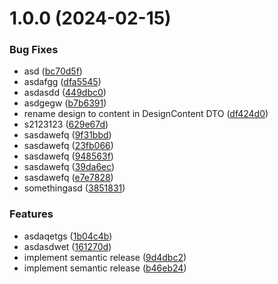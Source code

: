 # 1.0.0 (2024-02-15)


### Bug Fixes

* asd ([bc70d5f](https://github.com/moovit-sp-gmbh/hcloud-sdk-js/commit/bc70d5f4a85f58870e326691d55271146030dd39))
* asdafgg ([dfa5545](https://github.com/moovit-sp-gmbh/hcloud-sdk-js/commit/dfa5545387131777ada4abdfb8609f14b2e500cc))
* asdasdd ([449dbc0](https://github.com/moovit-sp-gmbh/hcloud-sdk-js/commit/449dbc0365de9fb0416c1311653f722f4fd241d0))
* asdgegw ([b7b6391](https://github.com/moovit-sp-gmbh/hcloud-sdk-js/commit/b7b6391bbf0044a853de876f7fb8dd367f00eeb9))
* rename design to content in DesignContent DTO ([df424d0](https://github.com/moovit-sp-gmbh/hcloud-sdk-js/commit/df424d01f327d7d7aef941684c63013d96c92901))
* s2123123 ([629e67d](https://github.com/moovit-sp-gmbh/hcloud-sdk-js/commit/629e67dd354789e1a61e23a1514efbe2c7474ce9))
* sasdawefq ([9f31bbd](https://github.com/moovit-sp-gmbh/hcloud-sdk-js/commit/9f31bbd0250b9d6e3b12170cab00ca0fdf314af2))
* sasdawefq ([23fb066](https://github.com/moovit-sp-gmbh/hcloud-sdk-js/commit/23fb066b5e4b94dca29c69d000bbfd54661cf642))
* sasdawefq ([948563f](https://github.com/moovit-sp-gmbh/hcloud-sdk-js/commit/948563fae55598330c46a55ae274cc4afb75f959))
* sasdawefq ([39da6ec](https://github.com/moovit-sp-gmbh/hcloud-sdk-js/commit/39da6eceb4b9a5d332d6a45d0b86207c61e2459d))
* sasdawefq ([e7e7828](https://github.com/moovit-sp-gmbh/hcloud-sdk-js/commit/e7e7828b46f387f0bff4261ce22d6c2744c3f26e))
* somethingasd ([3851831](https://github.com/moovit-sp-gmbh/hcloud-sdk-js/commit/38518319c267f463c63df69728ec4fa412920db7))


### Features

* asdaqetgs ([1b04c4b](https://github.com/moovit-sp-gmbh/hcloud-sdk-js/commit/1b04c4b26574178e657d6ae892e52b9f1291a53c))
* asdasdwet ([161270d](https://github.com/moovit-sp-gmbh/hcloud-sdk-js/commit/161270d610b3286e8fd33121d1ec8c9136b9a825))
* implement semantic release ([9d4dbc2](https://github.com/moovit-sp-gmbh/hcloud-sdk-js/commit/9d4dbc2b19ad0afda59240e24e77581df886c769))
* implement semantic release ([b46eb24](https://github.com/moovit-sp-gmbh/hcloud-sdk-js/commit/b46eb24828ede2b27813188b433cb72aa0deb40c))
